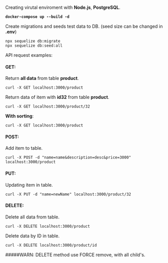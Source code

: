 Creating virutal enviroment with **Node.js**, **PostgreSQL**.

**`docker-compose up --build -d`** 

Create migrations and seeds test data to DB.
(seed size can be changed in **.env**)

```
npx sequelize db:migrate
npx sequelize db:seed:all
```

API request examples:

#### GET:

Return **all data** from table **product**.

`curl -X GET localhost:3000/product`

Return data of item with **id32** from table **product**.

`curl -X GET localhost:3000/product/32`

**With sorting**:

`curl -X GET localhost:3000/product`

#### POST: 

Add item to table.

`curl -X POST -d "name=name&description=desc&price=3000" localhost:3000/product`

#### PUT: 

Updating item in table.

`curl -X PUT -d "name=newName" localhost:3000/product/32`

#### DELETE:
Delete all data from table.

`curl -X DELETE localhost:3000/product`

Delete data by ID in table.

`curl -X DELETE localhost:3000/product/id`

#####WARN: DELETE method use FORCE remove, with all child's.
 
